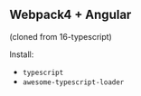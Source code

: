 ## Webpack4 + Angular
(cloned from 16-typescript)

Install:
- `typescript`
- `awesome-typescript-loader`